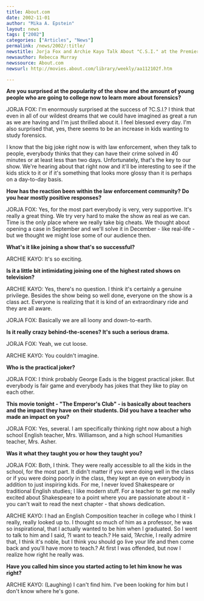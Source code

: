 ```yaml
---
title: About.com
date: 2002-11-01
author: "Mika A. Epstein"
layout: news
tags: ["2002"]
categories: ["Articles", "News"]
permalink: /news/2002/:title/
newstitle: Jorja Fox and Archie Kayo Talk About "C.S.I." at the Premiere of "The Emperor's Club"
newsauthor: Rebecca Murray
newssource: About.com
newsurl: http://movies.about.com/library/weekly/aa112102f.htm

---
```


**Are you surprised at the popularity of the show and the amount of young people who are going to college now to learn more about forensics?**


JORJA FOX: I'm enormously surprised at the success of ?C.S.I.? I think that even in all of our wildest dreams that we could have imagined as great a run as we are having and I'm just thrilled about it. I feel blessed every day. I'm also surprised that, yes, there seems to be an increase in kids wanting to study forensics.

I know that the big joke right now is with law enforcement, when they talk to people, everybody thinks that they can have their crime solved in 40 minutes or at least less than two days. Unfortunately, that's the key to our show. We're hearing about that right now and it'll be interesting to see if the kids stick to it or if it's something that looks more glossy than it is perhaps on a day-to-day basis.

**How has the reaction been within the law enforcement community? Do you hear mostly positive responses?**


JORJA FOX: Yes, for the most part everybody is very, very supportive. It's really a great thing. We try very hard to make the show as real as we can. Time is the only place where we really take big cheats. We thought about opening a case in September and we'll solve it in December - like real-life - but we thought we might lose some of our audience then.

**What's it like joining a show that's so successful?**

ARCHIE KAYO: It's so exciting.

**Is it a little bit intimidating joining one of the highest rated shows on television?**


ARCHIE KAYO: Yes, there's no question. I think it's certainly a genuine privilege. Besides the show being so well done, everyone on the show is a class act. Everyone is realizing that it is kind of an extraordinary ride and they are all aware.

JORJA FOX: Basically we are all loony and down-to-earth.

**Is it really crazy behind-the-scenes? It's such a serious drama.**

JORJA FOX: Yeah, we cut loose.

ARCHIE KAYO: You couldn't imagine.

**Who is the practical joker?**

JORJA FOX: I think probably George Eads is the biggest practical joker. But everybody is fair game and everybody has jokes that they like to play on each other.

**This movie tonight - "The Emperor's Club" - is basically about teachers and the impact they have on their students. Did you have a teacher who made an impact on you?**


JORJA FOX: Yes, several. I am specifically thinking right now about a high school English teacher, Mrs. Williamson, and a high school Humanities teacher, Mrs. Asher.

**Was it what they taught you or how they taught you?**

JORJA FOX: Both, I think. They were really accessible to all the kids in the school, for the most part. It didn't matter if you were doing well in the class or if you were doing poorly in the class, they kept an eye on everybody in addition to just inspiring kids. For me, I never loved Shakespeare or traditional English studies; I like modern stuff. For a teacher to get me really excited about Shakespeare to a point where you are passionate about it - you can't wait to read the next chapter - that shows dedication.

ARCHIE KAYO: I had an English Composition teacher in college who I think I really, really looked up to. I thought so much of him as a professor, he was so inspirational, that I actually wanted to be him when I graduated. So I went to talk to him and I said, ?I want to teach.? He said, ?Archie, I really admire that, I think it's noble, but I think you should go live your life and then come back and you'll have more to teach.? At first I was offended, but now I realize how right he really was.

**Have you called him since you started acting to let him know he was right?**

ARCHIE KAYO: (Laughing) I can't find him. I've been looking for him but I don't know where he's gone.

